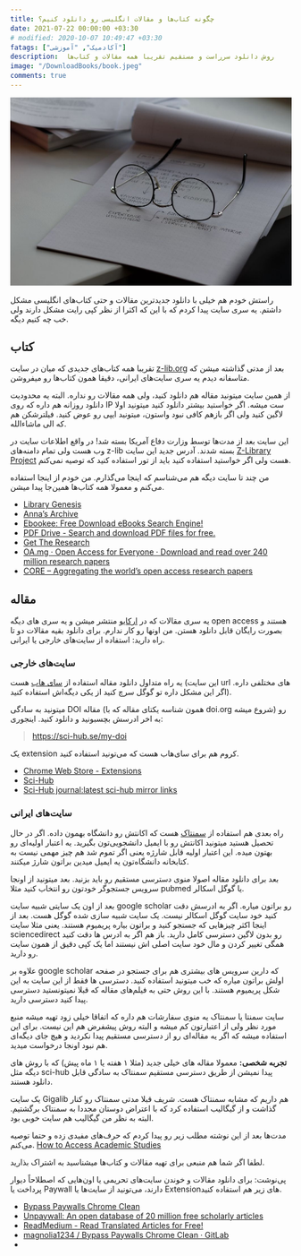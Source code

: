 ```yaml
---
title: چگونه کتاب‌ها و مقالات انگلیسی رو دانلود کنیم؟ 
date: 2021-07-22 00:00:00 +03:30
# modified: 2020-10-07 10:49:47 +03:30
fatags: ["آکادمیک", "آموزشی"]
description:  روش دانلود سرراست و مستقیم تقریبا همه مقالات و کتاب‌ها
image: "/DownloadBooks/book.jpeg"
comments: true
---
```



![](book.jpeg)

راستش خودم هم خیلی با دانلود جدیدترین مقالات و حتی کتاب‌های انگلیسی مشکل داشتم. یه سری سایت پیدا کردم که با این که اکثرا از نظر کپی رایت مشکل دارند ولی خب چه کنیم دیگه. 

## کتاب
تقریبا همه کتاب‌های جدیدی که میان در سایت [z-lib.org](https://z-lib.org/) بعد از مدتی گذاشته میشن که متاسفانه دیدم یه سری سایت‌های ایرانی، دقیقا همون کتاب‌ها رو میفروشن. 

از همین سایت میتونید مقاله هم دانلود کنید، ولی همه مقالات رو نداره. البته یه محدودیت دانلود روزانه هم داره که روی IP ست میشه. اگر خواستید بیشتر دانلود کنید میتونید اولا لاگین کنید ولی اگر بازهم کافی نبود واستون، میتونید ایپی رو عوض کنید. فیلترشکن هم که الی ماشاءالله.

این سایت بعد از مدت‌ها توسط وزارت دفاع آمریکا بسته شد! در واقع اطلاعات سایت در وب هست ولی تمام دامنه‌های z-lib بسته شدند. آدرس جدید این سایت [Z-Library Project](https://singlelogin.me/) هست ولی اگر خواستید استفاده کنید باید از تور استفاده کنید که توصیه نمی‌کنم. 

من چند تا سایت دیگه هم می‌شناسم که اینجا می‌گذارم. من خودم از اینجا استفاده می‌کنم و معمولا همه کتاب‌ها همین‌جا پیدا میشن. 
- [Library Genesis](https://libgen.is/)
- [Anna’s Archive](https://www.annas-archive.org/)
- [Ebookee: Free Download eBooks Search Engine!](https://ebookee.com/)
- [PDF Drive - Search and download PDF files for free.](http://www.pdfdrive.com/)
- [Get The Research](http://GetTheResearch.org)
- [OA.mg · Open Access for Everyone · Download and read over 240 million research papers](http://OA.mg)
- [CORE – Aggregating the world’s open access research papers](http://core.ac.uk)

## مقاله
یه سری مقالات که در [ارکایو](https://arxiv.org/) منتشر میشن و یه سری های دیگه open access هستند و بصورت رایگان قابل دانلود هستن. من اونها رو کار ندارم. برای دانلود بقیه مقالات دو تا راه دارید: استفاده از سایت‌های خارجی یا ایرانی. 
### سایت‌های خارجی
یه راه متداول دانلود مقاله استفاده از [سای هاب](https://sci-hub.se/) هست (این سایت url های مختلفی داره. اگر این مشکل داره تو گوگل سرچ کنید از یکی دیگه‌اش استفاده کنید).

میتونید به سادگی DOI مقاله (همون شناسه یکتای مقاله که با doi.org شروع میشه) رو به اخر ادرسش بچسبونید و دانلود کنید. اینجوری:
> https://sci-hub.se/my-doi

یک extension کروم هم برای سای‌هاب هست که می‌تونید استفاده کنید. 
- [Chrome Web Store - Extensions](https://chrome.google.com/webstore/detail/sci-hub-x-now/gmmnidkpkgiohfdoenhpghbilmeeagjj)
- [Sci-Hub](https://sci-hub.hkvisa.net/)
- [Sci-Hub journal:latest sci-hub mirror links](http://sci-hub.wf)

### سایت‌های ایرانی
راه بعدی هم استفاده از [سمنتاک](https://semanta.ir/) هست که اکانتش رو دانشگاه بهمون داده. اگر در حال تحصیل هستید میتونید اکانتش رو با ایمیل دانشجویی‌تون بگیرید. یه اعتبار اولیه‌ای رو بهتون میده. این اعتبار اولیه قابل شارژه یعنی اگر تموم شد هم چیز مهمی نیست به کتابخانه دانشگاه‌تون یه ایمیل میدین براتون شارژ میکنند.

بعد برای دانلود مقاله اصولا منوی دسترسی مستقیم رو باید بزنید. بعد میتونید از اونجا سرویس جستجوگر خودتون رو انتخاب کنید مثلا pubmed یا گوگل اسکالر.

بعد از اون یک سایتی شبیه سایت google scholar رو براتون میاره. اگر به ادرسش دقت کنید خود سایت گوگل اسکالر نیست. یک سایت شبیه سازی شده گوگل هست. بعد از اینجا اکثر چیزهایی که جستجو کنید و براتون بیاره پریمیوم هستند. یعنی مثلا سایت sciencedirect رو بدون لاگین دسترسی کامل دارید. باز هم اگر به ادرس ها دقت کنید همگی تغییر کردن و مال خود سایت اصلی اش نیستند اما یک کپی دقیق از همون سایت رو دارید.

علاوه بر google scholar که دارین سرویس های بیشتری هم برای جستجو در صفحه اولش براتون میاره که خب میتونید استفاده کنید. دسترسی ها فقط از این سایت به این شکل پریمیوم هستند. با این روش حتی به فیلم‌های مقاله که قبلا نمیتونستید دسترسی پیدا کنید دسترسی دارید.

سایت سمنتا یا سمنتاک یه منوی سفارشات هم داره که اتفاقا خیلی زود تهیه میشه منبع مورد نظر ولی از اعتبارتون کم میشه و البته روش پیشفرض هم این نیست. برای این استفاده میشه که اگر یه مقاله‌ای رو از دسترسی مستقیم پیدا نکردید و هیچ جای دیگه‌ای هم نبود اونجا درخواست میدید.

**تجربه شخصی:** معمولا مقاله های خیلی جدید (مثلا ۱ هفته یا ۱ ماه پیش) که با روش های دیگه مثل sci-hub پیدا نمیشن از طریق دسترسی مستقیم سمنتاک به سادگی قابل دانلود هستند.

یک سایت Gigalib هم داریم که مشابه سمنتاک هست. شریف قبلا مدتی سمنتاک رو کنار گذاشت و از گیگالیب استفاده کرد که با اعتراض دوستان مجددا به سمنتاک برگشتیم. البته به نظر من گیگالیب هم سایت خوبی بود. 

مدت‌ها بعد از این نوشته مطلب زیر رو پیدا کردم که حرف‌های مفیدی زده و حتما توصیه می‌کنم.
[How to Access Academic Studies](https://blog.yaelwrites.com/how-to-bypass-paywalls-to-access-academic-studies/)

لطفا اگر شما هم منبعی برای تهیه مقالات و کتاب‌ها میشناسید به اشتراک بذارید.

پی‌نوشت: برای دانلود مقالات و خوندن سایت‌های تحریمی یا اون‌هایی که اصطلاحاً دیوار پرداخت یا Paywall دارند، می‌تونید از سایت‌ها یا Extensionهای زیر هم استفاده کنید. 
- [Bypass Paywalls Chrome Clean](https://gitlab.com/magnolia1234/bypass-paywalls-chrome-clean)
- [Unpaywall: An open database of 20 million free scholarly articles](https://unpaywall.org/)
- [ReadMedium - Read Translated Articles for Free!](https://readmedium.com)
- [magnolia1234 / Bypass Paywalls Chrome Clean · GitLab](https://gitlab.com/magnolia1234/bypass-paywalls-chrome-clean)
- 